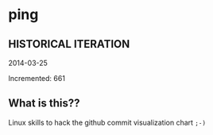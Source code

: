 # ping

## HISTORICAL ITERATION
2014-03-25

Incremented: 661

## What is this?? 
Linux skills to hack the github commit visualization chart `;-)`
